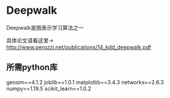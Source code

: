 # Deepwalk

Deepwalk是图表示学习算法之一

具体论文请看这里-> http://www.perozzi.net/publications/14_kdd_deepwalk.pdf

## 所需python库
gensim==4.1.2
joblib==1.0.1
matplotlib==3.4.3
networkx==2.6.3
numpy==1.19.5
scikit_learn==1.0.2
